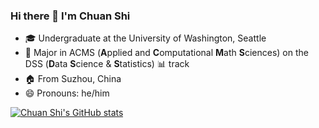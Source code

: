 ### Hi there 👋 I'm Chuan Shi

- 🎓 Undergraduate at the University of Washington, Seattle
- 🧮 Major in ACMS (**A**pplied and **C**omputational **M**ath **S**ciences) on the DSS (**D**ata **S**cience & **S**tatistics) 📊 track
- 🏠 From Suzhou, China
- 😄 Pronouns: he/him

[![Chuan Shi's GitHub stats](https://github-readme-stats.vercel.app/api?username=shichuanyes)](https://github.com/anuraghazra/github-readme-stats)
